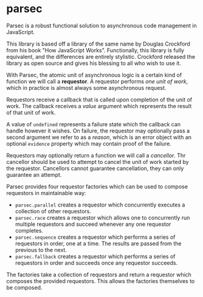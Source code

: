 # parsec
Parsec is a robust functional solution to asynchronous code management in JavaScript.

This library is based off a library of the same name by Douglas Crockford from his book "How JavaScript Works". Functionally, this library is fully equivalent, and the differences are entirely stylistic. Crockford released the library as open source and gives his blessing to all who wish to use it.

With Parsec, the atomic unit of asynchronous logic is a certain kind of function we will call a **requestor**. A requestor performs *one unit of work*, which in practice is almost always some asynchronous request.

Requestors receive a callback that is called upon completion of the unit of work. The callback receives a *value* argument which represents the result of that unit of work.

A value of `undefined` represents a failure state which the callback can handle however it wishes. On failure, the requestor may optionally pass a second argument we refer to as a *reason*, which is an error object with an optional `evidence` property which may contain proof of the failure.

Requestors may optionally return a function we will call a *cancellor*. Thr cancellor should be used to attempt to cancel the unit of work started by the requestor. Cancellors cannot guarantee cancellation, they can only guarantee an attempt.

Parsec provides four requestor factories which can be used to compose requestors in maintainable way:

 - `parsec.parallel` creates a requestor which concurrently executes a collection of other requestors.
 - `parsec.race` creates a requestor which allows one to concurrently run multiple requestors and succeed whenever any one requestor completes.
 - `parsec.sequence` creates a requestor which performs a series of requestors in order, one at a time. The results are passed from the previous to the next.
 - `parsec.fallback` creates a requestor which performs a series of requestors in order and succeeds once any requestor succeeds.

The factories take a collection of requestors and return a requestor which composes the provided requestors. This allows the factories themselves to be composed.
